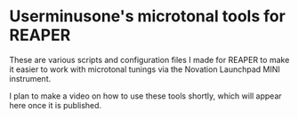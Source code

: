 # Userminusone's microtonal tools for REAPER #

These are various scripts and configuration files I made for REAPER to make it easier to work with microtonal tunings via the Novation Launchpad MINI instrument.

I plan to make a video on how to use these tools shortly, which will appear here once it is published.
